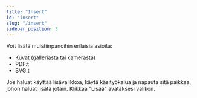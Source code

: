 ```yaml
---
title: "Insert"
id: "insert"
slug: "/insert"
sidebar_position: 3
---
```


Voit lisätä muistiinpanoihin erilaisia asioita:

* Kuvat (galleriasta tai kamerasta)
* PDF:t
* SVG:t

Jos haluat käyttää lisävalikkoa, käytä käsityökalua ja napauta sitä paikkaa, johon haluat lisätä jotain. Klikkaa "Lisää" avataksesi valikon.
